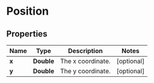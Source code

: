 
# Position

## Properties
Name | Type | Description | Notes
------------ | ------------- | ------------- | -------------
**x** | **Double** | The x coordinate. |  [optional]
**y** | **Double** | The y coordinate. |  [optional]



